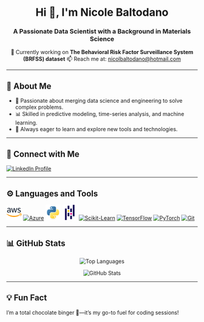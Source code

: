 <h1 align="center">Hi 👋, I'm Nicole Baltodano</h1>
<h3 align="center">A Passionate Data Scientist with a Background in Materials Science</h3>

<p align="center">
  🌱 Currently working on <strong>The Behavioral Risk Factor Surveillance System (BRFSS) dataset</strong> </a>
  📫 Reach me at: <a href="mailto:nicolbaltodano@hotmail.com">nicolbaltodano@hotmail.com</a>
</p>

---

<h2 align="left">🌟 About Me</h2>
<ul>
  <li>🔬 Passionate about merging data science and engineering to solve complex problems.</li>
  <li>📊 Skilled in predictive modeling, time-series analysis, and machine learning.</li>
  <li>📖 Always eager to learn and explore new tools and technologies.</li>
</ul>

---

<h2 align="left">🤝 Connect with Me</h2>
<p align="left">
  <a href="https://linkedin.com/in/nicole-baltodano-460941191" target="_blank">
    <img src="https://img.shields.io/badge/LinkedIn-0077B5?logo=linkedin&logoColor=white" alt="LinkedIn Profile" />
  </a>
</p>

---

<h2 align="left">⚙️ Languages and Tools</h2>
<p align="left">
  <a href="https://aws.amazon.com" target="_blank" rel="noreferrer"><img src="https://raw.githubusercontent.com/devicons/devicon/master/icons/amazonwebservices/amazonwebservices-original-wordmark.svg" alt="AWS" width="40" height="40"/></a>
  <a href="https://azure.microsoft.com/en-in/" target="_blank" rel="noreferrer"><img src="https://www.vectorlogo.zone/logos/microsoft_azure/microsoft_azure-icon.svg" alt="Azure" width="40" height="40"/></a>
  <a href="https://www.python.org" target="_blank" rel="noreferrer"><img src="https://raw.githubusercontent.com/devicons/devicon/master/icons/python/python-original.svg" alt="Python" width="40" height="40"/></a>
  <a href="https://pandas.pydata.org/" target="_blank" rel="noreferrer"><img src="https://raw.githubusercontent.com/devicons/devicon/2ae2a900d2f041da66e950e4d48052658d850630/icons/pandas/pandas-original.svg" alt="Pandas" width="40" height="40"/></a>
  <a href="https://scikit-learn.org/" target="_blank" rel="noreferrer"><img src="https://upload.wikimedia.org/wikipedia/commons/0/05/Scikit_learn_logo_small.svg" alt="Scikit-Learn" width="40" height="40"/></a>
  <a href="https://www.tensorflow.org" target="_blank" rel="noreferrer"><img src="https://www.vectorlogo.zone/logos/tensorflow/tensorflow-icon.svg" alt="TensorFlow" width="40" height="40"/></a>
  <a href="https://pytorch.org/" target="_blank" rel="noreferrer"><img src="https://www.vectorlogo.zone/logos/pytorch/pytorch-icon.svg" alt="PyTorch" width="40" height="40"/></a>
  <a href="https://git-scm.com/" target="_blank" rel="noreferrer"><img src="https://www.vectorlogo.zone/logos/git-scm/git-scm-icon.svg" alt="Git" width="40" height="40"/></a>
</p>

---

<h2 align="left">📊 GitHub Stats</h2>
<p align="center">
  <img src="https://github-readme-stats.vercel.app/api/top-langs?username=nicole-baltodano&show_icons=true&locale=en&layout=compact" alt="Top Languages" />
</p>
<p align="center">
  <img src="https://github-readme-stats.vercel.app/api?username=nicole-baltodano&show_icons=true&locale=en" alt="GitHub Stats" />
</p>

---

<h2 align="left">💡 Fun Fact</h2>
<p align="left">I’m a total chocolate binger 🍫—it’s my go-to fuel for coding sessions!</p>

